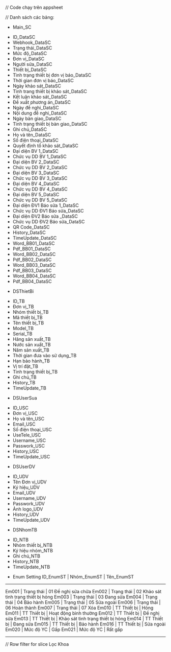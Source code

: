 // Code chạy trên appsheet 

// Danh sách các bảng:
* Main_SC
- ID_DataSC
- Webhook_DataSC
- Trạng thái_DataSC
- Mức độ_DataSC
- Đơn vị_DataSC
- Người sửa_DataSC
- Thiết bị_DataSC
- Tình trạng thiết bị đơn vị báo_DataSC
- Thời gian đơn vị báo_DataSC
- Ngày khảo sát_DataSC
- Tình trang thiết bị khảo sát_DataSC
- Kết luận khảo sát_DataSC
- Đề xuất phương án_DataSC
- Ngày đề nghi_DataSC
- Nội dung đề nghi_DataSC
- Ngày bàn giao_DataSC
- Tình trạng thiết bị bàn giao_DataSC
- Ghi chú_DataSC
- Họ và tên_DataSC
- Số điện thoại_DataSC
- Quyết định tổ khảo sát_DataSC
- Đại diện BV 1_DataSC
- Chức vụ DD BV 1_DataSC
- Đại diện BV 2_DataSC
- Chức vụ DD BV 2_DataSC
- Đại diện BV 3_DataSC
- Chức vụ DD BV 3_DataSC
- Đại diện BV 4_DataSC
- Chức vụ DD BV 4_DataSC
- Đại diện BV 5_DataSC
- Chức vụ DD BV 5_DataSC
- Đại diện ĐV1  Báo sửa 1_DataSC
- Chức vụ DD ĐV1  Báo sửa_DataSC
- Đại diện ĐV2 Báo sửa _DataSC
- Chức vụ DD ĐV2 Báo sửa_DataSC
- QR Code_DataSC
- History_DataSC
- TimeUpdate_DataSC
- Word_BB01_DataSC
- Pdf_BB01_DataSC
- Word_BB02_DataSC
- Pdf_BB02_DataSC
- Word_BB03_DataSC
- Pdf_BB03_DataSC
- Word_BB04_DataSC
- Pdf_BB04_DataSC

* DSThietBi
- ID_TB
- Đơn vị_TB
- Nhóm thiết bị_TB
- Mã thiết bị_TB
- Tên thiết bị_TB
- Model_TB
- Serial_TB
- Hãng sản xuất_TB
- Nước sản xuất_TB
- Năm sản xuất_TB
- Thời gian đưa vào sử dụng_TB
- Hạn bảo hành_TB
- Vị trí đặt_TB
- Tình trạng thiết bị_TB
- Ghi chú_TB
- History_TB
- TimeUpdate_TB

* DSUserSua
- ID_USC
- Đơn vị_USC
- Họ và tên_USC
- Email_USC
- Số điện thoại_USC
- UseTele_USC
- Username_USC
- Passwork_USC
- History_USC
- TimeUpdate_USC

* DSUserDV
- ID_UDV
- Tên Đơn vị_UDV
- Ký hiệu_UDV
- Email_UDV
- Username_UDV
- Passwork_UDV
- Ảnh logo_UDV
- History_UDV
- TimeUpdate_UDV

* DSNhomTB
- ID_NTB
- Nhóm thiết bị_NTB
- Ký hiệu nhóm_NTB
- Ghi chú_NTB
- History_NTB
- TimeUpdate_NTB

* Enum Setting
ID_EnumST   | Nhóm_EnumST   | Tên_EnumST
-----------------------------------------------
Em001       | Trạng thái    | 01 Đề nghị sửa chữa
Em002       | Trạng thái    | 02 Khảo sát tình trạng thiết bị hỏng
Em003       | Trạng thái    | 03 Đang sửa
Em004       | Trạng thái    | 04 Bảo hành
Em005       | Trạng thái    | 05 Sửa ngoài
Em006       | Trạng thái    | 06 Hoàn thành
Em007       | Trạng thái    | 07 Xóa
Em010       | TT Thiết bị   | Hỏng
Em011       | TT Thiết bị   | Hoạt động bình thường
Em012       | TT Thiết bị   | Đề nghị sửa
Em013       | TT Thiết bị   | Khảo sát tình trạng thiết bị hỏng
Em014       | TT Thiết bị   | Đang sửa
Em015       | TT Thiết bị   | Bảo hành
Em016       | TT Thiết bị   | Sửa ngoài
Em020       | Mức độ YC     | Gấp
Em021       | Mức độ YC     | Rất gấp

-------------------------------------------------------------


// Row filter for slice Lọc Khoa 
 